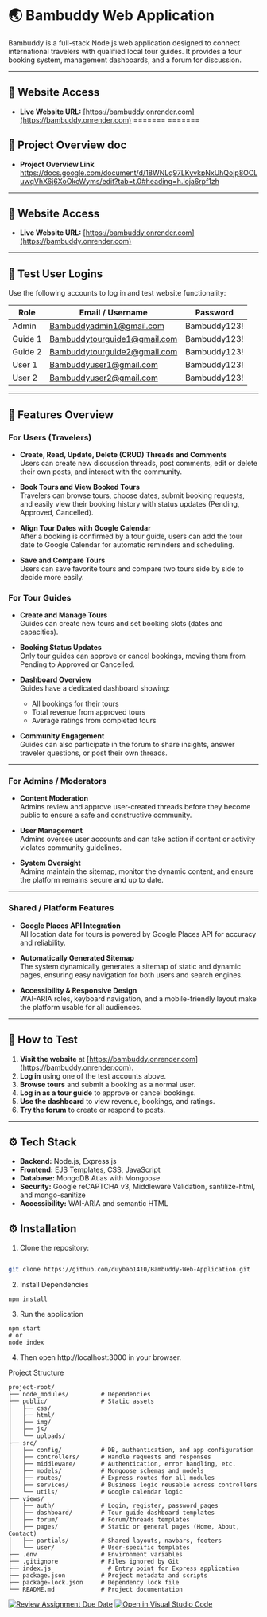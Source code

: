 # 🌏 Bambuddy Web Application

Bambuddy is a full-stack Node.js web application designed to connect international travelers with qualified local tour guides.
It provides a tour booking system, management dashboards, and a forum for discussion.

---


## 🔗 Website Access

- **Live Website URL:** [https://bambuddy.onrender.com](https://bambuddy.onrender.com)
=======
=======

## 🔗 Project Overview doc 

- **Project Overview Link** https://docs.google.com/document/d/18WNLq97LKyvkpNxUhQojp8OCLuwqVhX6j6XoOkcWyms/edit?tab=t.0#heading=h.loja6rpf1zh

---
## 🔗 Website Access

- **Live Website URL:** [https://bambuddy.onrender.com](https://bambuddy.onrender.com)


---

## 🔑 Test User Logins

Use the following accounts to log in and test website functionality:

| Role    | Email / Username             | Password     |
| ------- | ---------------------------- | ------------ |
| Admin   | Bambuddyadmin1@gmail.com     | Bambuddy123! |
| Guide 1 | Bambuddytourguide1@gmail.com | Bambuddy123! |
| Guide 2 | Bambuddytourguide2@gmail.com | Bambuddy123! |
| User 1  | Bambuddyuser1@gmail.com      | Bambuddy123! |
| User 2  | Bambuddyuser2@gmail.com      | Bambuddy123! |

---

## 📝 Features Overview

### **For Users (Travelers)**

- **Create, Read, Update, Delete (CRUD) Threads and Comments**  
  Users can create new discussion threads, post comments, edit or delete their own posts, and interact with the community.

- **Book Tours and View Booked Tours**  
  Travelers can browse tours, choose dates, submit booking requests, and easily view their booking history with status updates (Pending, Approved, Cancelled).

- **Align Tour Dates with Google Calendar**  
  After a booking is confirmed by a tour guide, users can add the tour date to Google Calendar for automatic reminders and scheduling.

- **Save and Compare Tours**  
  Users can save favorite tours and compare two tours side by side to decide more easily.

### **For Tour Guides**

- **Create and Manage Tours**  
  Guides can create new tours and set booking slots (dates and capacities).

- **Booking Status Updates**  
  Only tour guides can approve or cancel bookings, moving them from Pending to Approved or Cancelled.

- **Dashboard Overview**  
  Guides have a dedicated dashboard showing:

  - All bookings for their tours
  - Total revenue from approved tours
  - Average ratings from completed tours

- **Community Engagement**  
  Guides can also participate in the forum to share insights, answer traveler questions, or post their own threads.

---

### **For Admins / Moderators**

- **Content Moderation**  
  Admins review and approve user-created threads before they become public to ensure a safe and constructive community.

- **User Management**  
  Admins oversee user accounts and can take action if content or activity violates community guidelines.

- **System Oversight**  
  Admins maintain the sitemap, monitor the dynamic content, and ensure the platform remains secure and up to date.

---

### **Shared / Platform Features**

- **Google Places API Integration**  
  All location data for tours is powered by Google Places API for accuracy and reliability.

- **Automatically Generated Sitemap**  
  The system dynamically generates a sitemap of static and dynamic pages, ensuring easy navigation for both users and search engines.

- **Accessibility & Responsive Design**  
  WAI-ARIA roles, keyboard navigation, and a mobile-friendly layout make the platform usable for all audiences.

---

## 🧪 How to Test

1. **Visit the website** at [https://bambuddy.onrender.com](https://bambuddy.onrender.com).
2. **Log in** using one of the test accounts above.
3. **Browse tours** and submit a booking as a normal user.
4. **Log in as a tour guide** to approve or cancel bookings.
5. **Use the dashboard** to view revenue, bookings, and ratings.
6. **Try the forum** to create or respond to posts.

---

## ⚙️ Tech Stack

- **Backend:** Node.js, Express.js
- **Frontend:** EJS Templates, CSS, JavaScript
- **Database:** MongoDB Atlas with Mongoose
- **Security:** Google reCAPTCHA v3, Middleware Validation, santilize-html, and mongo-sanitize
- **Accessibility:** WAI-ARIA and semantic HTML

## ⚙️ Installation

1. Clone the repository:

```bash

git clone https://github.com/duybao1410/Bambuddy-Web-Application.git
```

2. Install Dependencies
```
npm install
```

3. Run the application
```
npm start
# or
node index
```

4. Then open http://localhost:3000 in your browser.


Project Structure
```
project-root/
├── node_modules/         # Dependencies
├── public/               # Static assets
│   ├── css/
│   ├── html/
│   ├── img/
│   ├── js/
│   └── uploads/
├── src/
│   ├── config/           # DB, authentication, and app configuration
│   ├── controllers/      # Handle requests and responses
│   ├── middleware/       # Authentication, error handling, etc.
│   ├── models/           # Mongoose schemas and models
│   ├── routes/           # Express routes for all modules
│   ├── services/         # Business logic reusable across controllers
│   └── utils/            # Google calendar logic
├── views/
│   ├── auth/             # Login, register, password pages
│   ├── dashboard/        # Tour guide dashboard templates
│   ├── forum/            # Forum/threads templates
│   ├── pages/            # Static or general pages (Home, About, Contact)
│   ├── partials/         # Shared layouts, navbars, footers
│   └── user/             # User-specific templates
├── .env                  # Environment variables
├── .gitignore            # Files ignored by Git
├── index.js                # Entry point for Express application
├── package.json          # Project metadata and scripts
├── package-lock.json     # Dependency lock file
└── README.md             # Project documentation
```


[![Review Assignment Due Date](https://classroom.github.com/assets/deadline-readme-button-22041afd0340ce965d47ae6ef1cefeee28c7c493a6346c4f15d667ab976d596c.svg)](https://classroom.github.com/a/kt7kiF6R)
[![Open in Visual Studio Code](https://classroom.github.com/assets/open-in-vscode-2e0aaae1b6195c2367325f4f02e2d04e9abb55f0b24a779b69b11b9e10269abc.svg)](https://classroom.github.com/online_ide?assignment_repo_id=19901645&assignment_repo_type=AssignmentRepo)
